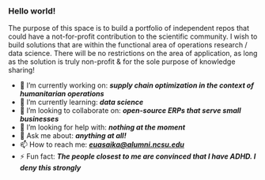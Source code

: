 ### Hello world!

The purpose of this space is to build a portfolio of independent repos that could have a not-for-profit contribution to the scientific community. I wish to build solutions that are within the functional area of operations research / data science. There will be no restrictions on the area of application, as long as the solution is truly non-profit & for the sole purpose of knowledge sharing!

- 🔭 I’m currently working on: _**supply chain optimization in the context of humanitarian operations**_
- 🌱 I’m currently learning: _**data science**_
- 👯 I’m looking to collaborate on: _**open-source ERPs that serve small businesses**_
- 🤔 I’m looking for help with: _**nothing at the moment**_
- 💬 Ask me about: _**anything at all!**_
- 📫 How to reach me: _**euasaika@alumni.ncsu.edu**_
- ⚡ Fun fact: _**The people closest to me are convinced that I have ADHD. I deny this strongly**_
